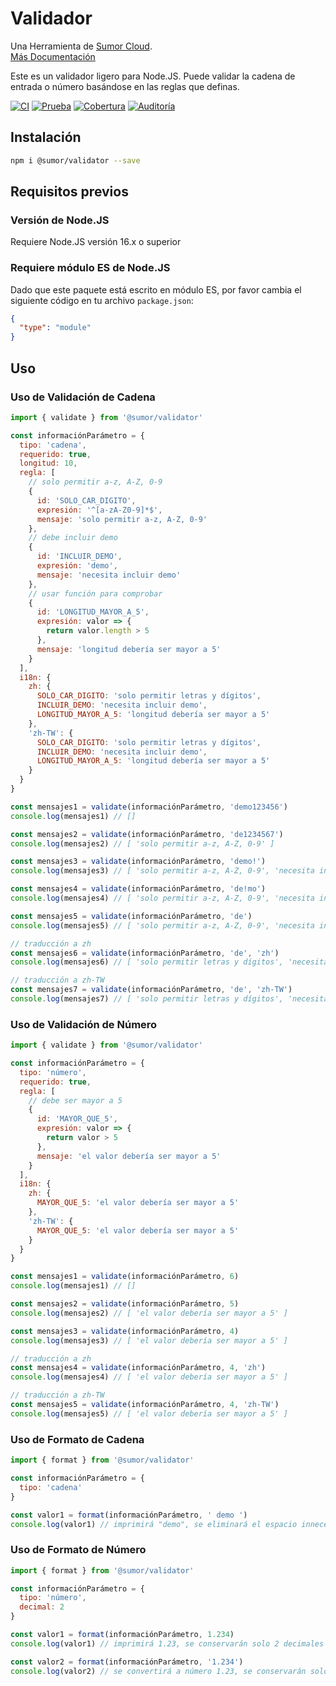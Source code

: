 # Validador

Una Herramienta de [Sumor Cloud](https://sumor.cloud).  
[Más Documentación](https://sumor.cloud)

Este es un validador ligero para Node.JS.
Puede validar la cadena de entrada o número basándose en las reglas que definas.

[![CI](https://github.com/sumor-cloud/validator/actions/workflows/ci.yml/badge.svg)](https://github.com/sumor-cloud/validator/actions/workflows/ci.yml)
[![Prueba](https://github.com/sumor-cloud/validator/actions/workflows/ut.yml/badge.svg)](https://github.com/sumor-cloud/validator/actions/workflows/ut.yml)
[![Cobertura](https://github.com/sumor-cloud/validator/actions/workflows/coverage.yml/badge.svg)](https://github.com/sumor-cloud/validator/actions/workflows/coverage.yml)
[![Auditoría](https://github.com/sumor-cloud/validator/actions/workflows/audit.yml/badge.svg)](https://github.com/sumor-cloud/validator/actions/workflows/audit.yml)

## Instalación

```bash
npm i @sumor/validator --save
```

## Requisitos previos

### Versión de Node.JS

Requiere Node.JS versión 16.x o superior

### Requiere módulo ES de Node.JS

Dado que este paquete está escrito en módulo ES,
por favor cambia el siguiente código en tu archivo `package.json`:

```json
{
  "type": "module"
}
```

## Uso

### Uso de Validación de Cadena

```js
import { validate } from '@sumor/validator'

const informaciónParámetro = {
  tipo: 'cadena',
  requerido: true,
  longitud: 10,
  regla: [
    // solo permitir a-z, A-Z, 0-9
    {
      id: 'SOLO_CAR_DIGITO',
      expresión: '^[a-zA-Z0-9]*$',
      mensaje: 'solo permitir a-z, A-Z, 0-9'
    },
    // debe incluir demo
    {
      id: 'INCLUIR_DEMO',
      expresión: 'demo',
      mensaje: 'necesita incluir demo'
    },
    // usar función para comprobar
    {
      id: 'LONGITUD_MAYOR_A_5',
      expresión: valor => {
        return valor.length > 5
      },
      mensaje: 'longitud debería ser mayor a 5'
    }
  ],
  i18n: {
    zh: {
      SOLO_CAR_DIGITO: 'solo permitir letras y dígitos',
      INCLUIR_DEMO: 'necesita incluir demo',
      LONGITUD_MAYOR_A_5: 'longitud debería ser mayor a 5'
    },
    'zh-TW': {
      SOLO_CAR_DIGITO: 'solo permitir letras y dígitos',
      INCLUIR_DEMO: 'necesita incluir demo',
      LONGITUD_MAYOR_A_5: 'longitud debería ser mayor a 5'
    }
  }
}

const mensajes1 = validate(informaciónParámetro, 'demo123456')
console.log(mensajes1) // []

const mensajes2 = validate(informaciónParámetro, 'de1234567')
console.log(mensajes2) // [ 'solo permitir a-z, A-Z, 0-9' ]

const mensajes3 = validate(informaciónParámetro, 'demo!')
console.log(mensajes3) // [ 'solo permitir a-z, A-Z, 0-9', 'necesita incluir demo' ]

const mensajes4 = validate(informaciónParámetro, 'de!mo')
console.log(mensajes4) // [ 'solo permitir a-z, A-Z, 0-9', 'necesita incluir demo' ]

const mensajes5 = validate(informaciónParámetro, 'de')
console.log(mensajes5) // [ 'solo permitir a-z, A-Z, 0-9', 'necesita incluir demo', 'longitud debería ser mayor a 5' ]

// traducción a zh
const mensajes6 = validate(informaciónParámetro, 'de', 'zh')
console.log(mensajes6) // [ 'solo permitir letras y dígitos', 'necesita incluir demo', 'longitud debería ser mayor a 5' ]

// traducción a zh-TW
const mensajes7 = validate(informaciónParámetro, 'de', 'zh-TW')
console.log(mensajes7) // [ 'solo permitir letras y dígitos', 'necesita incluir demo', 'longitud debería ser mayor a 5' ]
```

### Uso de Validación de Número

```js
import { validate } from '@sumor/validator'

const informaciónParámetro = {
  tipo: 'número',
  requerido: true,
  regla: [
    // debe ser mayor a 5
    {
      id: 'MAYOR_QUE_5',
      expresión: valor => {
        return valor > 5
      },
      mensaje: 'el valor debería ser mayor a 5'
    }
  ],
  i18n: {
    zh: {
      MAYOR_QUE_5: 'el valor debería ser mayor a 5'
    },
    'zh-TW': {
      MAYOR_QUE_5: 'el valor debería ser mayor a 5'
    }
  }
}

const mensajes1 = validate(informaciónParámetro, 6)
console.log(mensajes1) // []

const mensajes2 = validate(informaciónParámetro, 5)
console.log(mensajes2) // [ 'el valor debería ser mayor a 5' ]

const mensajes3 = validate(informaciónParámetro, 4)
console.log(mensajes3) // [ 'el valor debería ser mayor a 5' ]

// traducción a zh
const mensajes4 = validate(informaciónParámetro, 4, 'zh')
console.log(mensajes4) // [ 'el valor debería ser mayor a 5' ]

// traducción a zh-TW
const mensajes5 = validate(informaciónParámetro, 4, 'zh-TW')
console.log(mensajes5) // [ 'el valor debería ser mayor a 5' ]
```

### Uso de Formato de Cadena

```js
import { format } from '@sumor/validator'

const informaciónParámetro = {
  tipo: 'cadena'
}

const valor1 = format(informaciónParámetro, ' demo ')
console.log(valor1) // imprimirá "demo", se eliminará el espacio innecesario
```

### Uso de Formato de Número

```js
import { format } from '@sumor/validator'

const informaciónParámetro = {
  tipo: 'número',
  decimal: 2
}

const valor1 = format(informaciónParámetro, 1.234)
console.log(valor1) // imprimirá 1.23, se conservarán solo 2 decimales

const valor2 = format(informaciónParámetro, '1.234')
console.log(valor2) // se convertirá a número 1.23, se conservarán solo 2 decimales
```

